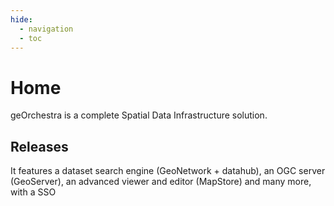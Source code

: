 ```yaml
---
hide:
  - navigation
  - toc
---
```


# Home

geOrchestra is a complete Spatial Data Infrastructure solution.

## Releases
It features a dataset search engine (GeoNetwork + datahub), an OGC server (GeoServer), an advanced viewer and editor (MapStore) and many more, with a SSO 
